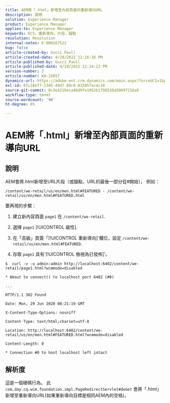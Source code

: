 ```yaml
---
title: AEM將「.html」新增至內部頁面的重新導向URL
description: 說明
solution: Experience Manager
product: Experience Manager
applies-to: Experience Manager
keywords: KCS，重新導向，片段，錨點
resolution: Resolution
internal-notes: E-000167522
bug: false
article-created-by: Gucci Paull
article-created-date: 4/29/2022 12:16:16 PM
article-published-by: Gucci Paull
article-published-date: 4/29/2022 12:24:22 PM
version-number: 2
article-number: KA-15857
dynamics-url: https://adobe-ent.crm.dynamics.com/main.aspx?forceUCI=1&pagetype=entityrecord&etn=knowledgearticle&id=177aa027-b6c7-ec11-a7b6-0022480a10ee
exl-id: 6fc28ef7-13d5-49d7-80c0-833957ac4c10
source-git-commit: 0c3e421beca46d9fe1952b1f98538a50697216a0
workflow-type: tm+mt
source-wordcount: '90'
ht-degree: 8%

---
```


# AEM將「.html」新增至內部頁面的重新導向URL

## 說明



AEM會將.html新增至URL片段（或錨點，URL的最後一部分從#開始）。 例如：



```
/content/we-retail/us/en/men.html#FEATURED - /content/we-retail/us/en/men.html#FEATURED.html
```

要再現的步驟：




1. 建立新內容頁面 `page1` 在 `/content/we-retail`.




2. 選擇 `page1`  [!UICONTROL 屬性].



3. 在「高級」頁簽「[!UICONTROL 重新導向]&#39;欄位，設定 `/content/we-retail/us/en/men.html#FEATURED`.



4. 存取 `page1` 具有&#39;[!UICONTROL 檢視為已發佈]&#39;。



```
$  curl -v -u admin:admin http://localhost:6402/content/we-retail/page1.html?wcmmode=disabled
```


```
* About to connect() to localhost port 6402 (#0)
```



```
...
```



```
HTTP/1.1 302 Found
```



```
Date: Mon, 29 Jun 2020 08:21:19 GMT
```



```
X-Content-Type-Options: nosniff
```



```
Content-Type: text/html;charset=utf-8
```



```
Location: http://localhost:6402/content/we-retail/us/en/men.html#FEATURED.html?wcmmode=disabled
```



```
Content-Length: 0
```



```
* Connection #0 to host localhost left intact
```



## 解析度



這是一個硬碼行為。 此 `com.day.cq.wcm.foundation.impl.PageRedirectServlet#doGet` 會將「.html」新增至重新導向URL(如果重新導向目標是相同AEM內的空格)。
